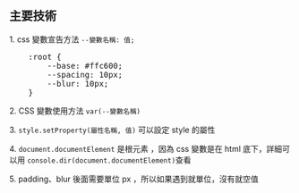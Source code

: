 <h2>主要技術</h2>
<p>1. css 變數宣告方法 <code>--變數名稱: 值;</code></p>
<pre>
    :root {
        --base: #ffc600;
        --spacing: 10px;
        --blur: 10px;
    }
</pre>
<p>2. CSS 變數使用方法 <code>var(--變數名稱)</code></p>
<p>3. <code>style.setProperty(屬性名稱, 值)</code> 可以設定 style 的屬性</p>
<p>4. <code>document.documentElement</code> 是根元素 <html>，因為 css 變數是在 html 底下，詳細可以用 <code>console.dir(document.documentElement)</code>查看</p>
<p>5. padding、blur 後面需要單位 px ，所以如果遇到就單位，沒有就空值</p>